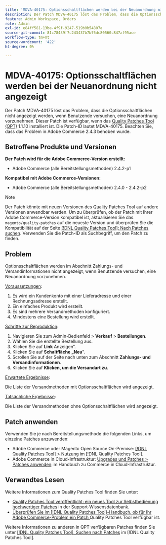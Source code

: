 ```yaml
---
title: 'MDVA-40175: Optionsschaltflächen werden bei der Neuanordnung nicht angezeigt'
description: Der Patch MDVA-40175 löst das Problem, dass die Optionsschaltflächen nicht angezeigt werden, wenn Benutzende versuchen, eine Neuanordnung vorzunehmen. Dieser Patch ist verfügbar, wenn das [Quality Patches Tool (QPT)](https://experienceleague.adobe.com/en/docs/commerce-knowledge-base/kb/announcements/commerce-announcements/magento-quality-patches-released-new-tool-to-self-serve-quality-patches) 1.1.10 installiert ist. Die Patch-ID lautet MDVA-40175. Beachten Sie, dass das Problem in Adobe Commerce 2.4.3 behoben wurde.
feature: Admin Workspace, Orders
role: Admin
exl-id: e84ff581-13ba-4f9f-9247-519b0b54807a
source-git-commit: 81c78439f7c243437b7b76dc80560c847af95ace
workflow-type: tm+mt
source-wordcount: '422'
ht-degree: 0%

---
```


# MDVA-40175: Optionsschaltflächen werden bei der Neuanordnung nicht angezeigt

Der Patch MDVA-40175 löst das Problem, dass die Optionsschaltflächen nicht angezeigt werden, wenn Benutzende versuchen, eine Neuanordnung vorzunehmen. Dieser Patch ist verfügbar, wenn das [Quality Patches Tool (QPT)](https://experienceleague.adobe.com/en/docs/commerce-knowledge-base/kb/announcements/commerce-announcements/magento-quality-patches-released-new-tool-to-self-serve-quality-patches) 1.1.10 installiert ist. Die Patch-ID lautet MDVA-40175. Beachten Sie, dass das Problem in Adobe Commerce 2.4.3 behoben wurde.

## Betroffene Produkte und Versionen

**Der Patch wird für die Adobe Commerce-Version erstellt:**

* Adobe Commerce (alle Bereitstellungsmethoden) 2.4.2-p1

**Kompatibel mit Adobe Commerce-Versionen:**

* Adobe Commerce (alle Bereitstellungsmethoden) 2.4.0 - 2.4.2-p2

>[!NOTE]
>
>Der Patch könnte mit neuen Versionen des Quality Patches Tool auf andere Versionen anwendbar werden. Um zu überprüfen, ob der Patch mit Ihrer Adobe Commerce-Version kompatibel ist, aktualisieren Sie das `magento/quality-patches` auf die neueste Version und überprüfen Sie die Kompatibilität auf der Seite [[!DNL Quality Patches Tool]: Nach Patches suchen](https://experienceleague.adobe.com/en/docs/commerce-knowledge-base/kb/announcements/commerce-announcements/magento-quality-patches-released-new-tool-to-self-serve-quality-patches). Verwenden Sie die Patch-ID als Suchbegriff, um den Patch zu finden.

## Problem

Optionsschaltflächen werden im Abschnitt Zahlungs- und Versandinformationen nicht angezeigt, wenn Benutzende versuchen, eine Neuanordnung vorzunehmen.

<u>Voraussetzungen</u>:

1. Es wird ein Kundenkonto mit einer Lieferadresse und einer Rechnungsadresse erstellt.
1. Ein einfaches Produkt wird erstellt.
1. Es sind mehrere Versandmethoden konfiguriert.
1. Mindestens eine Bestellung wird erstellt.

<u>Schritte zur Reproduktion</u>:

1. Navigieren Sie zum Admin-Bedienfeld > **Verkauf** > **Bestellungen**.
1. Wählen Sie die erstellte Bestellung aus.
1. Klicken Sie auf **Link** Anzeigen“.
1. Klicken Sie auf **Schaltfläche „Neu**&quot;.
1. Scrollen Sie auf der Seite nach unten zum Abschnitt **Zahlungs- und Versandinformationen**.
1. Klicken Sie auf **Klicken, um die Versandart zu**.

<u>Erwartete Ergebnisse</u>:

Die Liste der Versandmethoden mit Optionsschaltflächen wird angezeigt.

<u>Tatsächliche Ergebnisse</u>:

Die Liste der Versandmethoden ohne Optionsschaltflächen wird angezeigt.

## Patch anwenden

Verwenden Sie je nach Bereitstellungsmethode die folgenden Links, um einzelne Patches anzuwenden:

* Adobe Commerce oder Magento Open Source On-Premise: [[!DNL Quality Patches Tool] > Nutzung](/help/tools/quality-patches-tool/usage.md) im [!DNL Quality Patches Tool].
* Adobe Commerce in Cloud-Infrastruktur: [Upgrades und Patches > Patches anwenden](https://experienceleague.adobe.com/docs/commerce-cloud-service/user-guide/develop/upgrade/apply-patches.html) im Handbuch zu Commerce in Cloud-Infrastruktur.

## Verwandtes Lesen

Weitere Informationen zum Quality Patches Tool finden Sie unter:

* [Quality Patches Tool veröffentlicht: ein neues Tool zur Selbstbedienung hochwertiger Patches](https://experienceleague.adobe.com/en/docs/commerce-knowledge-base/kb/announcements/commerce-announcements/magento-quality-patches-released-new-tool-to-self-serve-quality-patches) in der Support-Wissensdatenbank.
* [Überprüfen Sie im [!DNL Quality Patches Tool]-Handbuch, ob für Ihr Adobe Commerce-Problem ein Patch ](/help/tools/quality-patches-tool/patches-available-in-qpt/check-patch-for-magento-issue-with-magento-quality-patches.md) Quality Patches Tool verfügbar ist.

Weitere Informationen zu anderen in QPT verfügbaren Patches finden Sie unter [[!DNL Quality Patches Tool]: Suchen nach Patches](https://experienceleague.adobe.com/tools/commerce-quality-patches/index.html) im [!DNL Quality Patches Tool].
